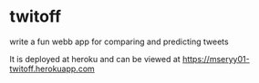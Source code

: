 # twitoff
write a fun webb app for comparing and predicting tweets

It is deployed at heroku and can be viewed at
https://mseryy01-twitoff.herokuapp.com
